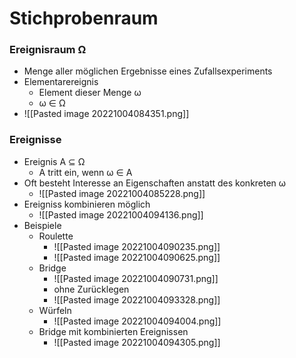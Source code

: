 # Stichprobenraum
### Ereignisraum Ω
+ Menge  aller möglichen Ergebnisse eines Zufallsexperiments
+ Elementarereignis
	+ Element dieser Menge ω
	+ ω ∈ Ω
+ ![[Pasted image 20221004084351.png]]

### Ereignisse
 + Ereignis A ⊆ Ω
	+ A tritt ein, wenn ω ∈ A
+ Oft besteht Interesse an Eigenschaften anstatt des konkreten ω
	+ ![[Pasted image 20221004085228.png]]
+ Ereigniss kombinieren möglich
	+ ![[Pasted image 20221004094136.png]]
+ Beispiele
	+ Roulette
		+ ![[Pasted image 20221004090235.png]]
		+ ![[Pasted image 20221004090625.png]]
	+ Bridge
		+ ![[Pasted image 20221004090731.png]]
		+ ohne Zurücklegen
		+ ![[Pasted image 20221004093328.png]]
	+ Würfeln
		+ ![[Pasted image 20221004094004.png]]
	+ Bridge mit kombinierten Ereignissen
		+ ![[Pasted image 20221004094305.png]]
